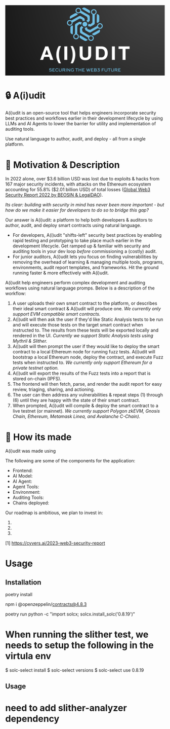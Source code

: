 <img src="./assets/aiudit-logo-full.png" width="1000">

# :lock: A(i)udit
A(i)udit is an open-source tool that helps engineers incorporate security best practices and workflows earlier in their development lifecycle by using LLMs and AI Agents to lower the barrier for utility and implementation of auditing tools.

Use natural language to author, audit, and deploy - all from a single platform.

# :runner: Motivation & Description
In 2022 alone, over $3.6 billion USD was lost due to exploits & hacks from 167 major security incidents, with attacks on the Ethereum ecosystem accounting for 55.8% ($2.01 billion USD) of total losses ([Global Web3 Security Report 2022 by BEOSIN & LegalDAO](https://beosin.com/resources/Global_Web3_Security_Report_2022_.pdf)).

*Its clear: building with security in mind has _never_ been more important - but how do we make it easier for developers to do so to bridge this gap?*

Our answer is A(i)udit: a platform to help both developers & auditors to author, audit, and deploy smart contracts using natural language. 
* For developers, A(i)udit "shifts-left" security best practices by enabling rapid testing and prototyping to take place much earlier in the development lifecycle. Get ramped up & familiar with security and auditing tools in your dev loop _before_ commissioning a (costly) audit.
* For junior auditors, A(i)udit lets you focus on finding vulnerabilities by removing the overhead of learning & managing multiple tools, programs, environments, audit report templates, and frameworks. Hit the ground running faster & more effectively with A(i)udit.

A(i)udit help engineers perform complex development and auditing workflows using natural language promps. Below is a description of the workflow:
1. A user uploads their own smart contract to the platform, or describes their ideal smart contract & A(i)udit will produce one. _We currently only support EVM compatible smart contracts._
2. A(i)udit will then ask the user if they'd like Static Analysis tests to be run and will execute those tests on the target smart contract when instructed to. The results from these tests will be exported locally and rendered in the UI. _Currently we support Static Analysis tests using Mythril & Slither._
3. A(i)udit will then prompt the user if they would like to deploy the smart contract to a local Ethereum node for running fuzz tests. A(i)udit will bootstrap a local Ethereum node, deploy the contract, and execute Fuzz tests when instructed to. _We currently only support Ethereum for a private testnet option._
4. A(i)udit will export the results of the Fuzz tests into a report that is stored on-chain (IPFS).
5. The frontend will then fetch, parse, and render the audit report for easy review, triaging, sharing, and actioning.
6. The user can then address any vulnerabilities & repeat steps (1) through (6) until they are happy with the state of their smart contract.
7. When prompted, A(i)udit will compile & deploy the smart contract to a live testnet (or mainnet). _We currently support Polygon zkEVM, Gnosis Chain, Ethereum, Metamask Linea, and Avalanche C-Chain)._

# :nut_and_bolt: How its made
A(i)udit was made using <TODO>

The following are some of the components for the application:
* Frontend: <TODO>
* AI Model: <TODO>
* AI Agent: <TODO>
* Agent Tools: <TODO>
* Environment: <TODO>
* Auditing Tools: <TODO>
* Chains deployed: <TODO>

Our roadmap is ambitious, we plan to invest in:
1.  <TODO>
2.  <TODO>
3.  <TODO>

[1] https://cyvers.ai/2023-web3-security-report

# Usage
## Installation
poetry install

npm i @openzeppelin/contracts@4.8.3

poetry run python -c "import solcx; solcx.install_solc('0.8.19')"

# When running the slither test, we needs to setup the following in the virtula env
$ solc-select install <version> 
$ solc-select versions
$ solc-select use 0.8.19
## Usage

# need to add slither-analyzer dependency
